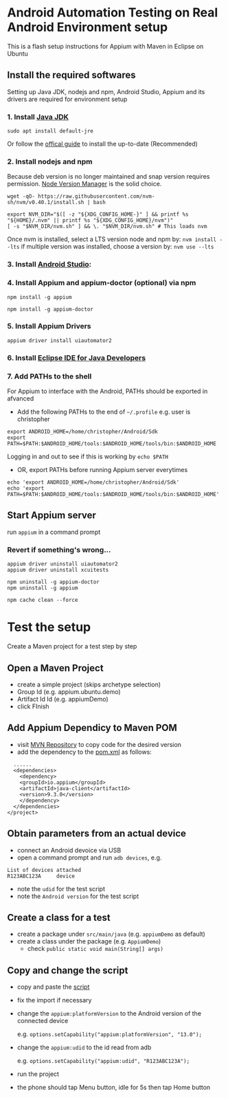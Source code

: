 # Android Automation Testing on Real Android Environment setup

This is a flash setup instructions for Appium with Maven in Eclipse on Ubuntu

## Install the required softwares

Setting up Java JDK, nodejs and npm, Android Studio, Appium and its drivers are required for environment setup

### 1. Install [Java JDK](https://ubuntu.com/tutorials/install-jre#1-overview)
`sudo apt install default-jre`

Or follow the [offical guide](https://ubuntu.com/tutorials/install-jre#3-installing-oracle-hotspot-jre) to install the up-to-date (Recommended)


### 2. Install nodejs and npm
Because deb version is no longer maintained and snap version requires permission. [Node Version Manager](https://github.com/nvm-sh/nvm?tab=readme-ov-file#installing-and-updating) is the solid choice.

`wget -qO- https://raw.githubusercontent.com/nvm-sh/nvm/v0.40.1/install.sh | bash`
```
export NVM_DIR="$([ -z "${XDG_CONFIG_HOME-}" ] && printf %s "${HOME}/.nvm" || printf %s "${XDG_CONFIG_HOME}/nvm")"
[ -s "$NVM_DIR/nvm.sh" ] && \. "$NVM_DIR/nvm.sh" # This loads nvm
```
Once nvm is installed, select a LTS version node and npm by:
`nvm install --lts`
if multiple version was installed, choose a version by:
`nvm use --lts`

### 3. Install [Android Studio](https://developer.android.com/studio):

### 4. Install Appium and appium-doctor (optional) via npm
`npm install -g appium`

`npm install -g appium-doctor`

### 5. Install Appium Drivers
`appium driver install uiautomator2`

### 6. Install [Eclipse IDE for Java Developers](https://www.eclipse.org/downloads/packages/release/kepler/sr1/eclipse-ide-java-developers)


### 7. Add PATHs to the shell 
For Appium to interface with the Android, PATHs should be exported in afvanced
* Add the following PATHs to the end of `~/.profile` e.g. user is christopher
```
export ANDROID_HOME=/home/christopher/Android/Sdk
export PATH=$PATH:$ANDROID_HOME/tools:$ANDROID_HOME/tools/bin:$ANDROID_HOME
```
Logging in and out to see if this is working by `echo $PATH`


* OR, export PATHs before running Appium server everytimes
```
echo 'export ANDROID_HOME=/home/christopher/Android/Sdk'
echo 'export PATH=$PATH:$ANDROID_HOME/tools:$ANDROID_HOME/tools/bin:$ANDROID_HOME'
```

## Start Appium server
run `appium` in a command prompt

### Revert if something's wrong...
```
appium driver uninstall uiautomator2
appium driver uninstall xcuitests

npm uninstall -g appium-doctor
npm uninstall -g appium

npm cache clean --force
```

# Test the setup
Create a Maven project for a test step by step

## Open a Maven Project
- create a simple project (skips archetype selection)
- Group Id (e.g. appium.ubuntu.demo)
- Artifact Id Id (e.g. appiumDemo)
- click FInish

## Add Appium Dependicy to Maven POM
- visit [MVN Repository](https://mvnrepository.com/artifact/io.appium/java-client/9.3.0) to copy code for the desired version
- add the dependency to the [pom.xml](https://github.com/simonfongnt/appium-eclipse-maven-ubuntu/blob/main/appiumDemo/pom.xml) as follows:
```
  ......
  <dependencies>
    <dependency>
    <groupId>io.appium</groupId>
    <artifactId>java-client</artifactId>
    <version>9.3.0</version>
    </dependency>
  </dependencies>
</project>
```
## Obtain parameters from an actual device
- connect an Android devoice via USB
- open a command prompt and run `adb devices`, e.g.
```
List of devices attached
R123ABC123A     device
```
- note the `udid` for the test script
- note the `Android version` for the test script
## Create a class for a test
- create a package under `src/main/java` (e.g. `appiumDemo` as default)
- create a class under the package (e.g. `AppiumDemo`)
  - check `public static void main(String[] args)`

## Copy and change the script
- copy and paste the [script](https://github.com/simonfongnt/appium-eclipse-maven-ubuntu/blob/main/appiumDemo/src/main/java/appiumDemo/AppiumDemo.java)
- fix the import if necessary
- change the `appium:platformVersion` to the Android version of the connected device

  e.g.
`options.setCapability("appium:platformVersion", "13.0");`
- change the `appium:udid` to the id read from adb

  e.g.
`options.setCapability("appium:udid", "R123ABC123A");`
- run the project
- the phone should tap Menu button, idle for 5s then tap Home button

